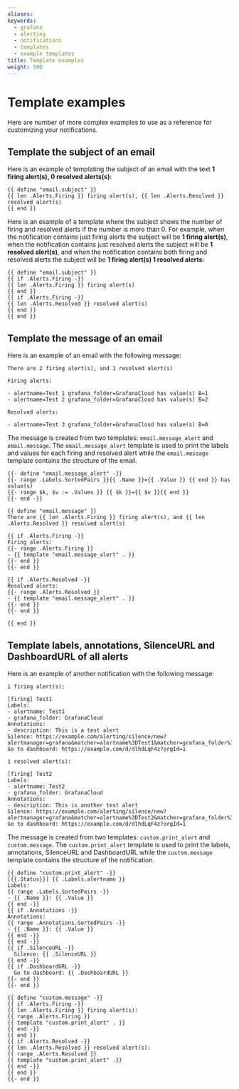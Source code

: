 ```yaml
---
aliases:
keywords:
  - grafana
  - alerting
  - notifications
  - templates
  - example templates
title: Template examples
weight: 500
---
```


# Template examples

Here are number of more complex examples to use as a reference for customizing your notifications.

## Template the subject of an email

Here is an example of templating the subject of an email with the text **1 firing alert(s), 0 resolved alerts(s)**:

```
{{ define "email.subject" }}
{{ len .Alerts.Firing }} firing alert(s), {{ len .Alerts.Resolved }} resolved alert(s)
{{ end }}
```

Here is an example of a template where the subject shows the number of firing and resolved alerts if the number is more than 0. For example, when the notification contains just firing alerts the subject will be **1 firing alert(s)**, when the notification contains just resolved alerts the subject will be **1 resolved alert(s)**, and when the notification contains both firing and resolved alerts the subject will be **1 firing alert(s) 1 resolved alerts**:

```
{{ define "email.subject" }}
{{ if .Alerts.Firing -}}
{{ len .Alerts.Firing }} firing alert(s)
{{ end }}
{{ if .Alerts.Firing -}}
{{ len .Alerts.Resolved }} resolved alert(s)
{{ end }}
{{ end }}
```

## Template the message of an email

Here is an example of an email with the following message:

```
There are 2 firing alert(s), and 1 resolved alert(s)

Firing alerts:

- alertname=Test 1 grafana_folder=GrafanaCloud has value(s) B=1
- alertname=Test 2 grafana_folder=GrafanaCloud has value(s) B=2

Resolved alerts:

- alertname=Test 3 grafana_folder=GrafanaCloud has value(s) B=0
```

The message is created from two templates: `email.message_alert` and `email.message`. The `email.message_alert` template is used to print the labels and values for each firing and resolved alert while the `email.message` template contains the structure of the email.

```
{{- define "email.message_alert" -}}
{{- range .Labels.SortedPairs }}{{ .Name }}={{ .Value }} {{ end }} has value(s)
{{- range $k, $v := .Values }} {{ $k }}={{ $v }}{{ end }}
{{- end -}}

{{ define "email.message" }}
There are {{ len .Alerts.Firing }} firing alert(s), and {{ len .Alerts.Resolved }} resolved alert(s)

{{ if .Alerts.Firing -}}
Firing alerts:
{{- range .Alerts.Firing }}
- {{ template "email.message_alert" . }}
{{- end }}
{{- end }}

{{ if .Alerts.Resolved -}}
Resolved alerts:
{{- range .Alerts.Resolved }}
- {{ template "email.message_alert" . }}
{{- end }}
{{- end }}

{{ end }}
```

## Template labels, annotations, SilenceURL and DashboardURL of all alerts

Here is an example of another notification with the following message:

```
1 firing alert(s):

[firing] Test1
Labels:
- alertname: Test1
- grafana_folder: GrafanaCloud
Annotations:
- description: This is a test alert
Silence: https://example.com/alerting/silence/new?alertmanager=grafana&matcher=alertname%3DTest1&matcher=grafana_folder%3DGrafanaCloud
Go to dashboard: https://example.com/d/dlhdLqF4z?orgId=1

1 resolved alert(s):

[firing] Test2
Labels:
- alertname: Test2
- grafana_folder: GrafanaCloud
Annotations:
- description: This is another test alert
Silence: https://example.com/alerting/silence/new?alertmanager=grafana&matcher=alertname%3DTest2&matcher=grafana_folder%3DGrafanaCloud
Go to dashboard: https://example.com/d/dlhdLqF4z?orgId=1
```

The message is created from two templates: `custom.print_alert` and `custom.message`. The `custom.print_alert` template is used to print the labels, annotations, SilenceURL and DashboardURL while the `custom.message` template contains the structure of the notification.

```
{{ define "custom.print_alert" -}}
[{{.Status}}] {{ .Labels.alertname }}
Labels:
{{ range .Labels.SortedPairs -}}
- {{ .Name }}: {{ .Value }}
{{ end -}}
{{ if .Annotations -}}
Annotations:
{{ range .Annotations.SortedPairs -}}
- {{ .Name }}: {{ .Value }}
{{ end -}}
{{ end -}}
{{ if .SilenceURL -}}
  Silence: {{ .SilenceURL }}
{{ end -}}
{{ if .DashboardURL -}}
  Go to dashboard: {{ .DashboardURL }}
{{- end }}
{{- end }}

{{ define "custom.message" -}}
{{ if .Alerts.Firing -}}
{{ len .Alerts.Firing }} firing alert(s):
{{ range .Alerts.Firing }}
{{ template "custom.print_alert" . }}
{{ end -}}
{{ end }}
{{ if .Alerts.Resolved -}}
{{ len .Alerts.Resolved }} resolved alert(s):
{{ range .Alerts.Resolved }}
{{ template "custom.print_alert" .}}
{{ end -}}
{{ end }}
{{- end }}
```
